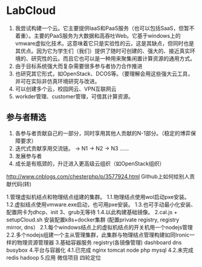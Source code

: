 # LabCloud

1. 我尝试构建一个云。它主要提供IaaS和PaaS服务（也可以包括SaaS，但暂不着重）。主要的PaaS服务为大数据和高吞吐Web。它基于windows上的vmware虚拟化技术。这意味着它只是实验性的云，这是其缺点，但同时也是其优点。因为它为学生们（我们）提供了随时可创建的、强大的、接近真实环境的、研究性的云。而且它也可以是一种用来聚集闲置计算资源的通用方式。
2. 由于目标系统强大而复杂需要很多参与者协力合作推进
3. 也研究其它形式，如OpenStack、DCOS等。（要理解会用这些强大云工具，并可在实际非仿真环境研究与改进。
4. 可以创建多个云，校园网云、VPN互联网云
5. workder管理、customer管理，可借其计算资源。

## 参与者精选
1. 各参与者贡献自己的一部分，同时享用其他人贡献的N-1部分。（稳定的博弈保障要求）
2. 迭代式贡献享用交流链。 -> N1 -> N2 -> N3 ......
3. 发展参与者
4. 成长是有瓶颈的，升迁进入更高级云组织（如OpenStack组织）

http://www.cnblogs.com/chesterphp/p/3577924.html Github上如何给别人贡献代码(转)

1.管理虚拟机结点和物理结点组建的集群。
1.1.物理结点使用wol启动pxe安装。
1.2.虚拟结点使用vmware.exe启动，也可用pxe安装。
1.3.也可手动最小化安装、配置网卡为dhcp、init 3、grub无等待
1.4.以此构建基础镜像。
2.cal.js + setupCloud.sh 安装配置k8s+docker集群 (配置private registry, registry mirror, dns）
2.1.每个windows结点上的虚拟机结点的开关机用一个nodejs管理
2.2.多个nodejs组建一个主从管理集群，此集群与物理结点管理构建如同Ironic一样的物理资源管理器
3.基础容器服务 registry(各镜像管理) dashboard dns busybox 
4.平台与容器化
4.1.已完成 nginx tomcat node php mysql
4.2.未完成 redis hadoop
5.应用 微信项目 四轮定位

